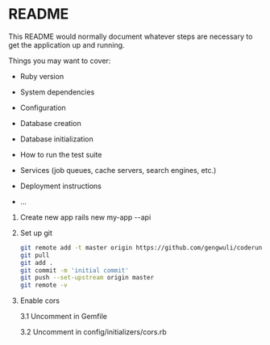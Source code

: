 # README

This README would normally document whatever steps are necessary to get the
application up and running.

Things you may want to cover:

* Ruby version

* System dependencies

* Configuration

* Database creation

* Database initialization

* How to run the test suite

* Services (job queues, cache servers, search engines, etc.)

* Deployment instructions

* ...

1. Create new app
  rails new my-app --api

2. Set up git 
	```sh
	git remote add -t master origin https://github.com/gengwuli/coderunner.git
	git pull
	git add .
	git commit -m 'initial commit'
	git push --set-upstream origin master
	git remote -v
	```

3. Enable cors 

	3.1 Uncomment in Gemfile

	3.2 Uncomment in config/initializers/cors.rb
